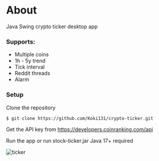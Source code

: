 # About

Java Swing crypto ticker desktop app 

### Supports:

- Multiple coins
- 1h - 5y trend
- Tick interval
- Reddit threads
- Alarm

### Setup

Clone the repository

```
$ git clone https://github.com/Koki131/crypto-ticker.git
```

Get the API key from https://developers.coinranking.com/api

Run the app or run stock-ticker.jar Java 17+ required

![ticker](https://user-images.githubusercontent.com/123007477/235744064-6ce24728-bb0f-42a1-8b52-cd7cd51b1f7b.png)

